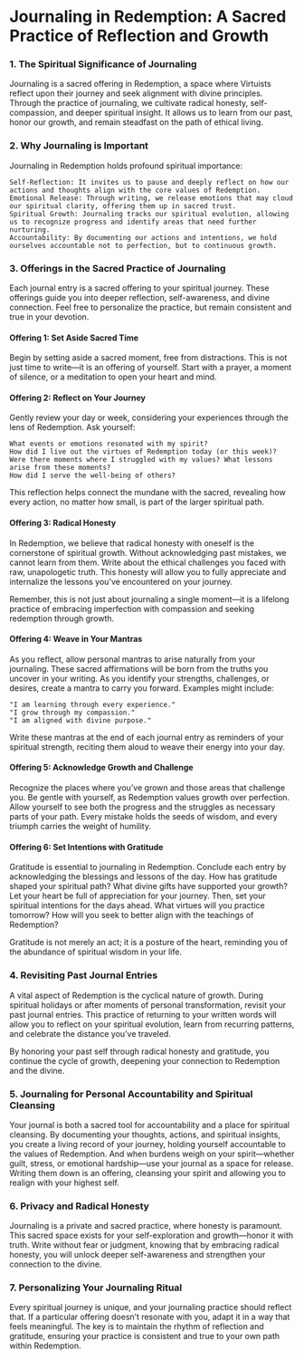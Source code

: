 # Journaling in Redemption: A Sacred Practice of Reflection and Growth

### 1. The Spiritual Significance of Journaling

Journaling is a sacred offering in Redemption, a space where Virtuists reflect upon their journey and seek alignment with divine principles. Through the practice of journaling, we cultivate radical honesty, self-compassion, and deeper spiritual insight. It allows us to learn from our past, honor our growth, and remain steadfast on the path of ethical living.

### 2. Why Journaling is Important

Journaling in Redemption holds profound spiritual importance:

    Self-Reflection: It invites us to pause and deeply reflect on how our actions and thoughts align with the core values of Redemption.
    Emotional Release: Through writing, we release emotions that may cloud our spiritual clarity, offering them up in sacred trust.
    Spiritual Growth: Journaling tracks our spiritual evolution, allowing us to recognize progress and identify areas that need further nurturing.
    Accountability: By documenting our actions and intentions, we hold ourselves accountable not to perfection, but to continuous growth.

### 3. Offerings in the Sacred Practice of Journaling

Each journal entry is a sacred offering to your spiritual journey. These offerings guide you into deeper reflection, self-awareness, and divine connection. Feel free to personalize the practice, but remain consistent and true in your devotion.

#### Offering 1: Set Aside Sacred Time

Begin by setting aside a sacred moment, free from distractions. This is not just time to write—it is an offering of yourself. Start with a prayer, a moment of silence, or a meditation to open your heart and mind.

#### Offering 2: Reflect on Your Journey

Gently review your day or week, considering your experiences through the lens of Redemption. Ask yourself:

    What events or emotions resonated with my spirit?
    How did I live out the virtues of Redemption today (or this week)?
    Were there moments where I struggled with my values? What lessons arise from these moments?
    How did I serve the well-being of others?

This reflection helps connect the mundane with the sacred, revealing how every action, no matter how small, is part of the larger spiritual path.

#### Offering 3: Radical Honesty

In Redemption, we believe that radical honesty with oneself is the cornerstone of spiritual growth. Without acknowledging past mistakes, we cannot learn from them. Write about the ethical challenges you faced with raw, unapologetic truth. This honesty will allow you to fully appreciate and internalize the lessons you’ve encountered on your journey.

Remember, this is not just about journaling a single moment—it is a lifelong practice of embracing imperfection with compassion and seeking redemption through growth.

#### Offering 4: Weave in Your Mantras

As you reflect, allow personal mantras to arise naturally from your journaling. These sacred affirmations will be born from the truths you uncover in your writing. As you identify your strengths, challenges, or desires, create a mantra to carry you forward. Examples might include:

    "I am learning through every experience."
    "I grow through my compassion."
    "I am aligned with divine purpose."

Write these mantras at the end of each journal entry as reminders of your spiritual strength, reciting them aloud to weave their energy into your day.

#### Offering 5: Acknowledge Growth and Challenge

Recognize the places where you’ve grown and those areas that challenge you. Be gentle with yourself, as Redemption values growth over perfection. Allow yourself to see both the progress and the struggles as necessary parts of your path. Every mistake holds the seeds of wisdom, and every triumph carries the weight of humility.

#### Offering 6: Set Intentions with Gratitude

Gratitude is essential to journaling in Redemption. Conclude each entry by acknowledging the blessings and lessons of the day. How has gratitude shaped your spiritual path? What divine gifts have supported your growth? Let your heart be full of appreciation for your journey. Then, set your spiritual intentions for the days ahead. What virtues will you practice tomorrow? How will you seek to better align with the teachings of Redemption?

Gratitude is not merely an act; it is a posture of the heart, reminding you of the abundance of spiritual wisdom in your life.

### 4. Revisiting Past Journal Entries

A vital aspect of Redemption is the cyclical nature of growth. During spiritual holidays or after moments of personal transformation, revisit your past journal entries. This practice of returning to your written words will allow you to reflect on your spiritual evolution, learn from recurring patterns, and celebrate the distance you’ve traveled.

By honoring your past self through radical honesty and gratitude, you continue the cycle of growth, deepening your connection to Redemption and the divine.

### 5. Journaling for Personal Accountability and Spiritual Cleansing

Your journal is both a sacred tool for accountability and a place for spiritual cleansing. By documenting your thoughts, actions, and spiritual insights, you create a living record of your journey, holding yourself accountable to the values of Redemption. And when burdens weigh on your spirit—whether guilt, stress, or emotional hardship—use your journal as a space for release. Writing them down is an offering, cleansing your spirit and allowing you to realign with your highest self.

### 6. Privacy and Radical Honesty

Journaling is a private and sacred practice, where honesty is paramount. This sacred space exists for your self-exploration and growth—honor it with truth. Write without fear or judgment, knowing that by embracing radical honesty, you will unlock deeper self-awareness and strengthen your connection to the divine.

### 7. Personalizing Your Journaling Ritual

Every spiritual journey is unique, and your journaling practice should reflect that. If a particular offering doesn’t resonate with you, adapt it in a way that feels meaningful. The key is to maintain the rhythm of reflection and gratitude, ensuring your practice is consistent and true to your own path within Redemption.